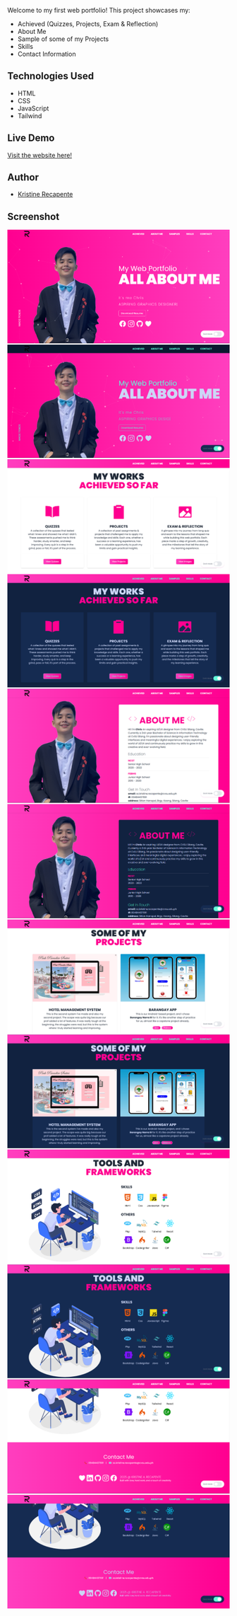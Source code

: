 Welcome to my first web portfolio! This project showcases my:

- Achieved (Quizzes, Projects, Exam & Reflection) 
- About Me 
- Sample of some of my Projects
- Skills
- Contact Information

## Technologies Used
- HTML
- CSS
- JavaScript
- Tailwind

## Live Demo
[Visit the website here!](https://github.com/chriseng08)

## Author
- [Kristine Recapente](https://github.com/chriseng08) 

## Screenshot
![Home Screenshot](home.png)
![Home Dark Mode Screenshot](darkhome.png)
![Achieved Screenshot](achieved.png)
![Achieved Dark Mode Screenshot](darkachieved.png)
![About Me Screenshot](aboutme.png)
![About Me Dark Mode Screenshot](darkaboutme.png)
![Samples Screenshot](samples.png)
![Samples Dark Mode Screenshot](darksamples.png)
![Skills Screenshot](skills.png)
![Skills Dark Mode Screenshot](darkskills.png)
![Contact Screenshot](contact.png)
![Contact Dark Mode Screenshot](darkcontact.png)
